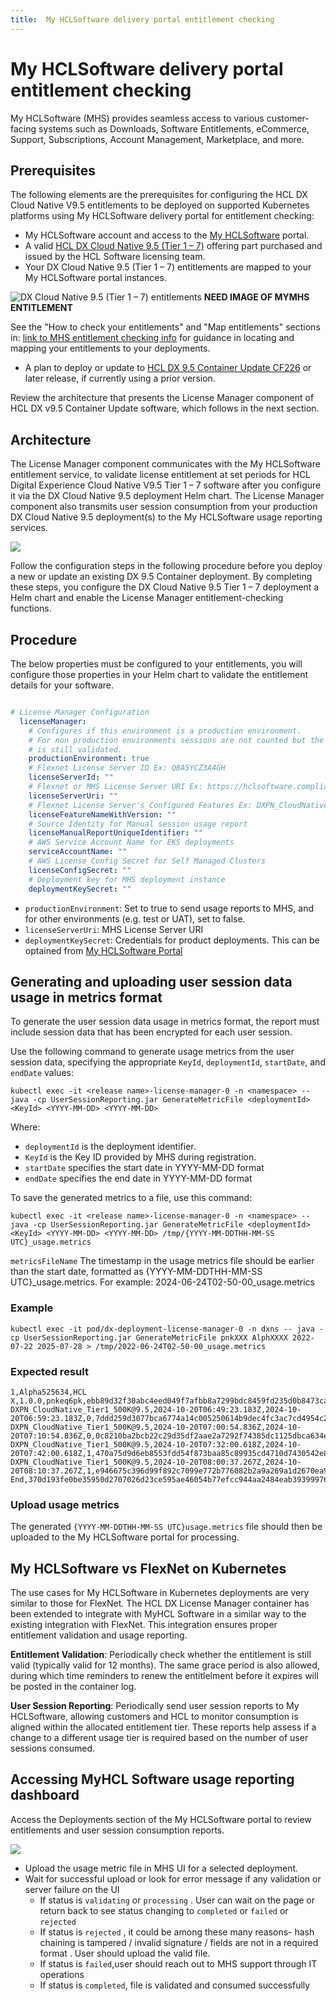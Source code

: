 ```yaml
---
title:  My HCLSoftware delivery portal entitlement checking
---
```


# My HCLSoftware delivery portal entitlement checking
My HCLSoftware (MHS) provides seamless access to various customer-facing systems such as Downloads, Software Entitlements, eCommerce, Support, Subscriptions, Account Management, Marketplace, and more.

## Prerequisites
The following elements are the prerequisites for configuring the HCL DX Cloud Native V9.5 entitlements to be deployed on supported Kubernetes platforms using My HCLSoftware delivery portal for entitlement checking:  

-   My HCLSoftware account and access to the [My HCLSoftware](https://support.hcl-software.com/csm?id=kb_article&sysparm_article=KB0109011) portal.
-   A valid [HCL DX Cloud Native 9.5 (Tier 1 – 7)](https://www.hcltechsw.com/wps/wcm/connect/61f40a7e-d2ca-42d4-b24c-d5adfd4fe54d/HCL+Digital+Experience+Cloud+Native+v9.5.pdf?MOD=AJPERES&CONVERT_TO=url&CACHEID=ROOTWORKSPACE-61f40a7e-d2ca-42d4-b24c-d5adfd4fe54d-n-MmIad) offering part purchased and issued by the HCL Software licensing team.
-   Your DX Cloud Native 9.5 (Tier 1 – 7) entitlements are mapped to your My HCLSoftware portal instances.  
   
   ![DX Cloud Native 9.5 (Tier 1 – 7) entitlements]() **NEED IMAGE OF MYMHS ENTITLEMENT**  

See the "How to check your entitlements" and "Map entitlements" sections in: [link to MHS entitlement checking info]() for guidance in locating and mapping your entitlements to your deployments.
-   A plan to deploy or update to [HCL DX 9.5 Container Update CF226](../../../../whatsnew/cf20/newcf226.md) or later release, if currently using a prior version.

Review the architecture that presents the License Manager component of HCL DX v9.5 Container Update software, which follows in the next section.

## Architecture
The License Manager component communicates with the My HCLSoftware entitlement service, to validate license entitlement at set periods for HCL Digital Experience Cloud Native V9.5 Tier 1 – 7 software after you configure it via the DX Cloud Native 9.5 deployment Helm chart. The License Manager component also transmits user session consumption from your production DX Cloud Native 9.5 deployment(s) to the My HCLSoftware usage reporting services.

![](../../software_licensing_portal/_img/DX_95_container_license_manager_arch_mhs.png) 

Follow the configuration steps in the following procedure before you deploy a new or update an existing DX 9.5 Container deployment. By completing these steps, you configure the DX Cloud Native 9.5 Tier 1 – 7 deployment a Helm chart and enable the License Manager entitlement-checking functions.  

## Procedure
The below properties must be configured to your entitlements, you will configure those properties in your Helm chart to validate the entitlement details for your software.

```yaml

# License Manager Configuration
  licenseManager:
    # Configures if this environment is a production environment.
    # For non production environments sessions are not counted but the license
    # is still validated.
    productionEnvironment: true
    # Flexnet License Server ID Ex: Q8A5YCZ3A4GH
    licenseServerId: ""
    # Flexnet or MHS License Server URI Ex: https://hclsoftware.compliance.flexnetoperations.com
    licenseServerUri: ""
    # Flexnet License Server's Configured Features Ex: DXPN_CloudNative_Tier1_500K@9.5
    licenseFeatureNameWithVersion: ""
    # Source Identity for Manual session usage report
    licenseManualReportUniqueIdentifier: ""
    # AWS Service Account Name for EKS deployments
    serviceAccountName: ""
    # AWS License Config Secret for Self Managed Clusters
    licenseConfigSecret: ""
    # Deployment key for MHS deployment instance
    deploymentKeySecret: ""

```

-   `productionEnvironment`: Set to true to send usage reports to MHS, and for other environments (e.g. test or UAT), set to false.
-   `licenseServerUri`: MHS License Server URI
-   `deploymentKeySecret`: Credentials for product deployments. This can be optained from [My HCLSoftware Portal](https://my.hcltechsw.com/)

## Generating and uploading user session data usage in metrics format
To generate the user session data usage in metrics format, the report must include session data that has been encrypted for each user session.

Use the following command to generate usage metrics from the user session data, specifying the appropriate `KeyId`, `deploymentId`, `startDate`, and `endDate` values:
```
kubectl exec -it <release name>-license-manager-0 -n <namespace> -- java -cp UserSessionReporting.jar GenerateMetricFile <deploymentId> <KeyId> <YYYY-MM-DD> <YYYY-MM-DD>
```
Where:
-   `deploymentId` is the deployment identifier.
-   `KeyId` is the Key ID provided by MHS during registration.
-   `startDate` specifies the start date in YYYY-MM-DD format
-   `endDate` specifies the end date in YYYY-MM-DD format

To save the generated metrics to a file, use this command:

```
kubectl exec -it <release name>-license-manager-0 -n <namespace> -- java -cp UserSessionReporting.jar GenerateMetricFile <deploymentId> <KeyId> <YYYY-MM-DD> <YYYY-MM-DD> /tmp/{YYYY-MM-DDTHH-MM-SS UTC}_usage.metrics
```
`metricsFileName` The timestamp in the usage metrics file should be earlier than the start date, formatted as {YYYY-MM-DDTHH-MM-SS UTC}_usage.metrics. For example: 2024-06-24T02-50-00_usage.metrics

### Example

```
kubectl exec -it pod/dx-deployment-license-manager-0 -n dxns -- java -cp UserSessionReporting.jar GenerateMetricFile pnkXXX AlphXXXX 2022-07-22 2025-07-28 > /tmp/2022-06-24T02-50-00_usage.metrics
```

### Expected result

```
1,Alpha525634,HCL X,1.0.0,pnkeq6pk,ebb89d32f30abc4eed049f7afbb8a7299bdc8459fd235d0b8473ca22e9457c65
DXPN_CloudNative_Tier1_500K@9.5,2024-10-20T06:49:23.183Z,2024-10-20T06:59:23.183Z,0,7ddd259d3077bca6774a14c005250614b9dec4fc3ac7cd4954c2c4ca0212562d
DXPN_CloudNative_Tier1_500K@9.5,2024-10-20T07:00:54.836Z,2024-10-20T07:10:54.836Z,0,0c8210ba2bcb22c29d35df2aae2a7292f74385dc1125dbca634e9d2ba5affcd5
DXPN_CloudNative_Tier1_500K@9.5,2024-10-20T07:32:00.618Z,2024-10-20T07:42:00.618Z,1,470a75d9d6eb8553fdd54f873baa85c89935cd4710d7430542e8696c3eda20d8
DXPN_CloudNative_Tier1_500K@9.5,2024-10-20T08:00:37.267Z,2024-10-20T08:10:37.267Z,1,e946675c396d99f892c7099e772b776082b2a9a269a1d2670ea9063b61ac43e2
End,370d193fe0be35950d2707026d23ce595ae46054b77efcc944aa2484eab39399976854c58321ba5437b78896908a0b78de6b7ee6db989b0ccd28ce5c58bd9a09
```

### Upload usage metrics
The generated `{YYYY-MM-DDTHH-MM-SS UTC}usage.metrics` file should then be uploaded to the My HCLSoftware portal for processing.

## My HCLSoftware vs FlexNet on Kubernetes
The use cases for My HCLSoftware in Kubernetes deployments are very similar to those for FlexNet. The HCL DX License Manager container has been extended to integrate with MyHCL Software in a similar way to the existing integration with FlexNet. This integration ensures proper entitlement validation and usage reporting.

**Entitlement Validation**: Periodically check whether the entitlement is still valid (typically valid for 12 months). The same grace period is also allowed, during which time reminders to renew the entitlelment before it expires will be posted in the container log.

**User Session Reporting**: Periodically send user session reports to My HCLSoftware, allowing customers and HCL to monitor consumption is aligned within the allocated entitlement tier. These reports help assess if a change to a different usage tier is required based on the number of user sessions consumed.

## Accessing MyHCL Software usage reporting dashboard
Access the Deployments section of the My HCLSoftware portal to review entitlements and user session consumption reports.

![](../../software_licensing_portal/_img/upload_usage_metric_file.png) 

- Upload the usage metric file in MHS UI for a selected deployment.
- Wait for successful upload or look for error message if any validation or server failure on the UI 
  - If status is `validating` or `processing` . User can wait on the page or return back to see status changing to `completed` or `failed` or `rejected`
  - If status is `rejected` , it could be among these many reasons- hash chaining is tampered / invalid signature / fields are not in a required format . User should upload the valid file.
  - If status is `failed`,user should reach out to MHS support through IT operations
  - If status is `completed`, file is validated and consumed successfully 

